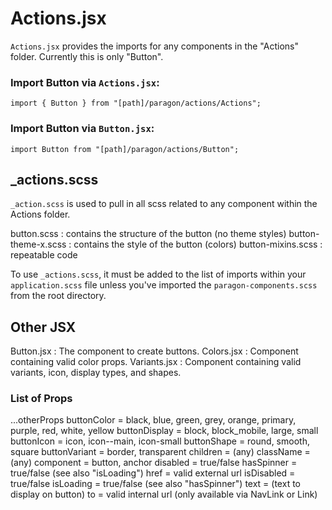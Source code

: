 # Actions.jsx
`Actions.jsx` provides the imports for any components in the "Actions" folder. Currently this is only "Button".

### Import Button via `Actions.jsx`:
`import { Button } from "[path]/paragon/actions/Actions";`

### Import Button via `Button.jsx`:
`import Button from "[path]/paragon/actions/Button";`

## _actions.scss
`_action.scss` is used to pull in all scss related to any component within the Actions folder.

button.scss           : contains the structure of the button (no theme styles)
button-theme-x.scss   : contains the style of the button (colors)
button-mixins.scss    : repeatable code

To use `_actions.scss`, it must be added to the list of imports within your `application.scss` file unless you've imported the `paragon-components.scss` from the root directory.

## Other JSX
Button.jsx     : The component to create buttons.
Colors.jsx     : Component containing valid color props.
Variants.jsx   : Component containing valid variants, icon, display types, and shapes.

### List of Props
...otherProps
buttonColor      =   black, blue, green, grey, orange, primary, purple, red, white, yellow
buttonDisplay    =   block, block_mobile, large, small
buttonIcon       =   icon, icon--main, icon-small
buttonShape      =   round, smooth, square
buttonVariant    =   border, transparent
children         =   (any)
className        =   (any)
component        =   button, anchor
disabled         =   true/false
hasSpinner       =   true/false (see also "isLoading")
href             =   valid external url
isDisabled       =   true/false
isLoading        =   true/false (see also "hasSpinner")
text             =   (text to display on button)
to               =   valid internal url (only available via NavLink or Link)
